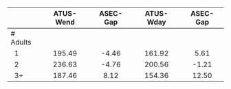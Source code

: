 
|                      |    ATUS-Wend |     ASEC-Gap |    ATUS-Wday |     ASEC-Gap |
| -------------------- | :----------: | :----------: | :----------: | :----------: |
| # Adults             |              |              |              |              |
| &nbsp;&nbsp;1        |       195.49 |        -4.46 |       161.92 |         5.61 |
| &nbsp;&nbsp;2        |       236.63 |        -4.76 |       200.56 |        -1.21 |
| &nbsp;&nbsp;3+       |       187.46 |         8.12 |       154.36 |        12.50 |

